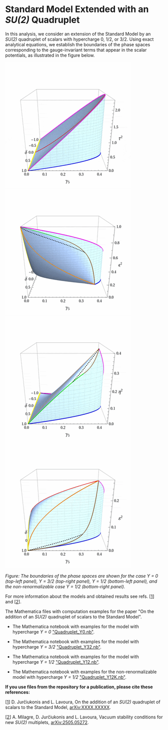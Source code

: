 # Standard Model Extended with an *SU(2)* Quadruplet

In this analysis, we consider an extension of the Standard Model by an *SU(2)* quadruplet of scalars with hypercharge 0, 1/2, or 3/2. Using exact analytical equations, we establish the boundaries of the phase spaces corresponding to the gauge-invariant terms that appear in the scalar potentials, as illustrated in the figure below.

![Phase space for the case with Y = 0](images/4plet-Y0-400.gif)       ![Phase space for the case with Y = 0](images/4plet-Y32_400.gif)
![Phase space for the case with Y = 0](images/4plet-Y12_400.gif)       ![Phase space for the case with Y = 0](images/4plet-Y12K_400.gif)

*Figure: The boundaries of the phase spaces are shown for the case *Y = 0* (top-left panel), *Y = 3/2* (top-right panel), *Y = 1/2* (bottom-left panel), and the non-renormalizable case *Y = 1/2* (bottom-right panel).*

For more information about the models and obtained results see refs. [[1](https://arxiv.org/abs/XXXX.XXXXX)] and [[2](https://arxiv.org/abs/2505.05272)].


The Mathematica files with computation examples for the paper "On the addition of an *SU(2)* quadruplet of scalars to the Standard Model".

- The Mathematica notebook with examples for the model with hypercharge *Y = 0* ["Quadruplet_Y0.nb"](https://github.com/jurciukonis/RGEs_for_multiplets/blob/main/Quadruplet_Y0.nb).

- The Mathematica notebook with examples for the model with hypercharge *Y = 3/2* ["Quadruplet_Y32.nb"](https://github.com/jurciukonis/RGEs_for_multiplets/blob/main/Quadruplet_Y32.nb).

- The Mathematica notebook with examples for the model with hypercharge *Y = 1/2* ["Quadruplet_Y12.nb"](https://github.com/jurciukonis/RGEs_for_multiplets/blob/main/Quadruplet_Y12.nb).

- The Mathematica notebook with examples for the non-renormalizable model with hypercharge *Y = 1/2* ["Quadruplet_Y12K.nb"](https://github.com/jurciukonis/RGEs_for_multiplets/blob/main/Quadruplet_Y12K.nb).


**If you use files from the repository for a publication, please cite these references:**

[[1](https://arxiv.org/abs/XXXX.XXXXX)] D. Jurčiukonis and L. Lavoura, On the addition of an *SU(2)* quadruplet of scalars to the Standard Model, [arXiv:XXXX.XXXXX](https://arxiv.org/abs/XXXX.XXXXX).

[[2](https://arxiv.org/abs/2505.05272)] A. Milagre, D. Jurčiukonis and L. Lavoura, Vacuum stability conditions for new *SU(2)* multiplets, [arXiv:2505.05272](https://arxiv.org/abs/2505.05272).
